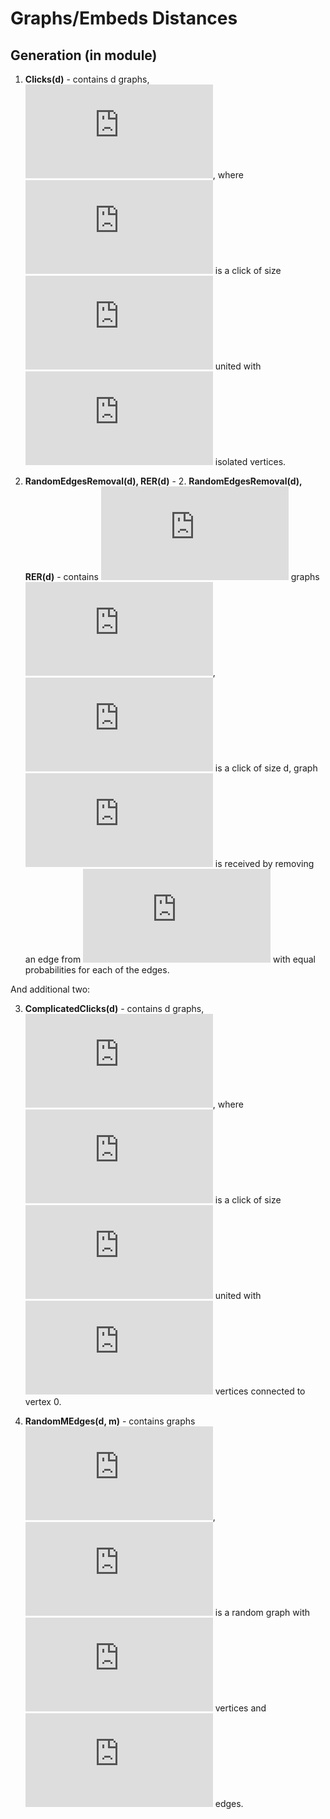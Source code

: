 # Graphs/Embeds Distances

## Generation (in module)
1. **Clicks(d)** - contains d graphs, ![equation](https://latex.codecogs.com/gif.latex?%5C%7B%20G_0%2C%20%5Cldots%2C%20G_%7Bd%20-%201%7D%20%5C%7D), where ![equation](https://latex.codecogs.com/gif.latex?G_i) is a click of size ![equation](https://latex.codecogs.com/gif.latex?i) united with ![equation](https://latex.codecogs.com/gif.latex?d%20-%20i) isolated vertices.

2. **RandomEdgesRemoval(d), RER(d)** - 2. **RandomEdgesRemoval(d), RER(d)** - contains ![equation](https://latex.codecogs.com/gif.latex?%5Cfrac%7Bd%20%28d%20-%201%29%7D%7B2%7D) graphs ![equation](https://latex.codecogs.com/gif.latex?%5C%7B%20G_0%2C%20%5Cldots%2C%20G_%7B%5Cfrac%7Bd%20%28d%20-%201%29%7D%7B2%7D%20-%201%7D%5C%7D), ![equation](https://latex.codecogs.com/gif.latex?G_0) is a click of size d, graph  ![equation](https://latex.codecogs.com/gif.latex?G_i) is received by removing an edge from ![equation](https://latex.codecogs.com/gif.latex?G_%7Bi%20-%201%7D) with equal probabilities for each of the edges.


And additional two:

3. **ComplicatedClicks(d)** - contains d graphs, ![equation](https://latex.codecogs.com/gif.latex?%5C%7B%20G_0%2C%20%5Cldots%2C%20G_%7Bd%20-%201%7D%20%5C%7D), where ![equation](https://latex.codecogs.com/gif.latex?G_i) is a click of size ![equation](https://latex.codecogs.com/gif.latex?i)
united with ![equation](https://latex.codecogs.com/gif.latex?d%20-%20i) vertices connected to vertex 0.

4. **RandomMEdges(d, m)** - contains  graphs ![equation](https://latex.codecogs.com/gif.latex?%5C%7B%20G_0%2C%20%5Cldots%2C%20G_%7B%5Cfrac%7Bd%20%28d%20-%201%29%7D%7B2%7D%20-%201%7D%20%5C%7D), ![equation](https://latex.codecogs.com/gif.latex?G_i) is a random graph with ![equation](https://latex.codecogs.com/gif.latex?n) vertices and ![equation](https://latex.codecogs.com/gif.latex?%2C) edges.
